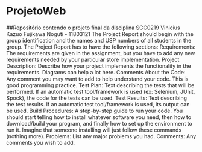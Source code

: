 # ProjetoWeb
##Repositório contendo o projeto final da disciplina SCC0219
Vinicius Kazuo Fujikawa Noguti - 11803121
The Project Report should begin with the group identification and the names and USP numbers of all students in the group. The Project Report has to have the following sections:
Requirements: The requirements are given in the assignment, but you have to add any new requirements needed by your particular store implementation.
Project Description: Describe how your project implements the functionality in the requirements. Diagrams can help a lot here.
Comments About the Code: Any comment you may want to add to help understand your code. This is good programming practice.
Test Plan: Text describing the tests that will be performed. If an automatic test tool/framework is used (ex: Selenium, JUnit, Spock), the code for the tests can be used.
Test Results: Text describing the test results. If an automatic test tool/framework is used, its output can be used.
Build Procedures: A step-by-step guide to run your code. You should start telling how to install whatever software you need, then how to download/build your program, and finally how to set up the environment to run it. Imagine that someone installing will just follow these commands (nothing more).
Problems: List any major problems you had.
Comments: Any comments you wish to add.

